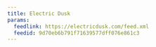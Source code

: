 ```yaml
---
title: Electric Dusk
params:
  feedlink: https://electricdusk.com/feed.xml
  feedid: 9d70eb6b791f71639577dff076e861c3
---
```

